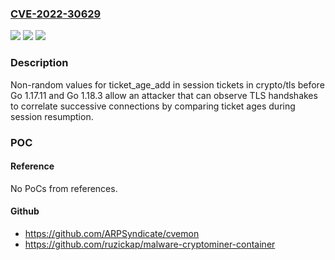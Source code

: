 ### [CVE-2022-30629](https://cve.mitre.org/cgi-bin/cvename.cgi?name=CVE-2022-30629)
![](https://img.shields.io/static/v1?label=Product&message=crypto%2Ftls&color=blue)
![](https://img.shields.io/static/v1?label=Version&message=n%2Fa&color=blue)
![](https://img.shields.io/static/v1?label=Vulnerability&message=CWE-200%3A%20Information%20Exposure&color=brighgreen)

### Description

Non-random values for ticket_age_add in session tickets in crypto/tls before Go 1.17.11 and Go 1.18.3 allow an attacker that can observe TLS handshakes to correlate successive connections by comparing ticket ages during session resumption.

### POC

#### Reference
No PoCs from references.

#### Github
- https://github.com/ARPSyndicate/cvemon
- https://github.com/ruzickap/malware-cryptominer-container

